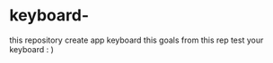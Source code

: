 # keyboard-
this repository   create app  keyboard  this goals from this rep test your keyboard  : )
